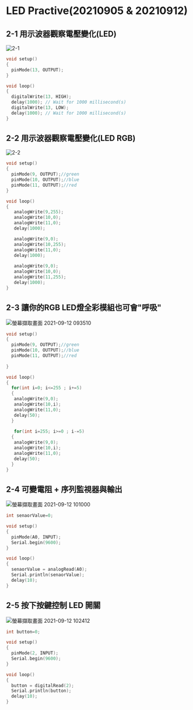 # LED Practive(20210905 & 20210912)

## 2-1 用示波器觀察電壓變化(LED)
![2-1](https://user-images.githubusercontent.com/89327055/132112984-f5d5f45a-b77e-4860-b8de-55ee05787e6f.png)
````C
void setup()
{
  pinMode(13, OUTPUT);
}

void loop()
{
  digitalWrite(13, HIGH);
  delay(1000); // Wait for 1000 millisecond(s)
  digitalWrite(13, LOW);
  delay(1000); // Wait for 1000 millisecond(s)
}
````
##
## 2-2 用示波器觀察電壓變化(LED RGB)
![2-2](https://user-images.githubusercontent.com/89327055/132113003-9e744cc8-185a-49b7-b906-f4dece747151.png)
````C
void setup()
{
  pinMode(9, OUTPUT);//green
  pinMode(10, OUTPUT);//blue
  pinMode(11, OUTPUT);//red
}

void loop()
{
   analogWrite(9,255);
   analogWrite(10,0);
   analogWrite(11,0);
   delay(1000);

   analogWrite(9,0);
   analogWrite(10,255);
   analogWrite(11,0);
   delay(1000);
  
   analogWrite(9,0);
   analogWrite(10,0);
   analogWrite(11,255);
   delay(1000);
}
````
##
## 2-3 讓你的RGB LED燈全彩模組也可會"呼吸"
![螢幕擷取畫面 2021-09-12 093510](https://user-images.githubusercontent.com/89327055/132967769-7846b7d8-e7de-4a7f-b1b1-d92adbcef9c1.png)
````C
void setup()
{
  pinMode(9, OUTPUT);//green
  pinMode(10, OUTPUT);//blue
  pinMode(11, OUTPUT);//red
  
}

void loop()
{
  for(int i=0; i<=255 ; i+=5)
  {
   analogWrite(9,0);
   analogWrite(10,i);
   analogWrite(11,0);
   delay(50);
  }
  
   for(int i=255; i>=0 ; i-=5)
  {
   analogWrite(9,0);
   analogWrite(10,i);
   analogWrite(11,0);
   delay(50);
  }
}
````
##
## 2-4 可變電阻 + 序列監視器與輸出
![螢幕擷取畫面 2021-09-12 101000](https://user-images.githubusercontent.com/89327055/132969140-088b86c2-85c6-402a-8383-74589b4f3792.png)
````C
int senaorValue=0;

void setup()
{
  pinMode(A0, INPUT);
  Serial.begin(9600);
}

void loop()
{
  senaorValue = analogRead(A0);
  Serial.println(senaorValue);
  delay(10);
}
````
##
## 2-5 按下按鍵控制 LED 開關
![螢幕擷取畫面 2021-09-12 102412](https://user-images.githubusercontent.com/89327055/132969392-998074b0-d466-4c9a-8424-740af7036cad.png)
````C
int button=0;

void setup()
{
  pinMode(2, INPUT);
  Serial.begin(9600);
}

void loop()
{
  button = digitalRead(2);
  Serial.println(button);
  delay(10);
}
````
